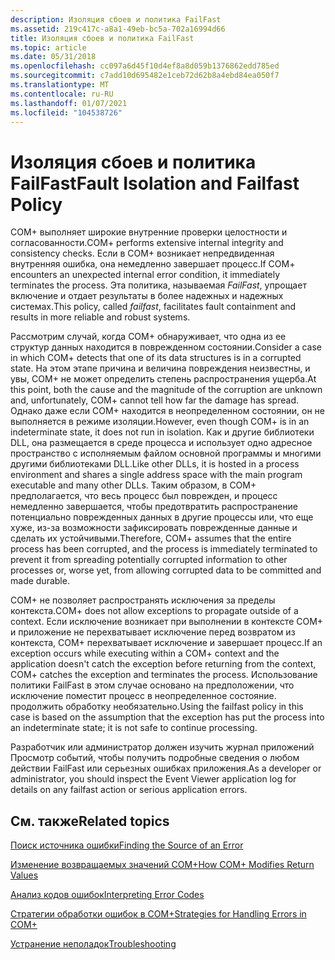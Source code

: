 ```yaml
---
description: Изоляция сбоев и политика FailFast
ms.assetid: 219c417c-a8a1-49eb-bc5a-702a16994d66
title: Изоляция сбоев и политика FailFast
ms.topic: article
ms.date: 05/31/2018
ms.openlocfilehash: cc097a6d45f10d4ef8a8d059b1376862edd785ed
ms.sourcegitcommit: c7add10d695482e1ceb72d62b8a4ebd84ea050f7
ms.translationtype: MT
ms.contentlocale: ru-RU
ms.lasthandoff: 01/07/2021
ms.locfileid: "104538726"
---
```

# <a name="fault-isolation-and-failfast-policy"></a><span data-ttu-id="4d2d5-103">Изоляция сбоев и политика FailFast</span><span class="sxs-lookup"><span data-stu-id="4d2d5-103">Fault Isolation and Failfast Policy</span></span>

<span data-ttu-id="4d2d5-104">COM+ выполняет широкие внутренние проверки целостности и согласованности.</span><span class="sxs-lookup"><span data-stu-id="4d2d5-104">COM+ performs extensive internal integrity and consistency checks.</span></span> <span data-ttu-id="4d2d5-105">Если в COM+ возникает непредвиденная внутренняя ошибка, она немедленно завершает процесс.</span><span class="sxs-lookup"><span data-stu-id="4d2d5-105">If COM+ encounters an unexpected internal error condition, it immediately terminates the process.</span></span> <span data-ttu-id="4d2d5-106">Эта политика, называемая *FailFast*, упрощает включение и отдает результаты в более надежных и надежных системах.</span><span class="sxs-lookup"><span data-stu-id="4d2d5-106">This policy, called *failfast*, facilitates fault containment and results in more reliable and robust systems.</span></span>

<span data-ttu-id="4d2d5-107">Рассмотрим случай, когда COM+ обнаруживает, что одна из ее структур данных находится в поврежденном состоянии.</span><span class="sxs-lookup"><span data-stu-id="4d2d5-107">Consider a case in which COM+ detects that one of its data structures is in a corrupted state.</span></span> <span data-ttu-id="4d2d5-108">На этом этапе причина и величина повреждения неизвестны, и увы, COM+ не может определить степень распространения ущерба.</span><span class="sxs-lookup"><span data-stu-id="4d2d5-108">At this point, both the cause and the magnitude of the corruption are unknown and, unfortunately, COM+ cannot tell how far the damage has spread.</span></span> <span data-ttu-id="4d2d5-109">Однако даже если COM+ находится в неопределенном состоянии, он не выполняется в режиме изоляции.</span><span class="sxs-lookup"><span data-stu-id="4d2d5-109">However, even though COM+ is in an indeterminate state, it does not run in isolation.</span></span> <span data-ttu-id="4d2d5-110">Как и другие библиотеки DLL, она размещается в среде процесса и использует одно адресное пространство с исполняемым файлом основной программы и многими другими библиотеками DLL.</span><span class="sxs-lookup"><span data-stu-id="4d2d5-110">Like other DLLs, it is hosted in a process environment and shares a single address space with the main program executable and many other DLLs.</span></span> <span data-ttu-id="4d2d5-111">Таким образом, в COM+ предполагается, что весь процесс был поврежден, и процесс немедленно завершается, чтобы предотвратить распространение потенциально поврежденных данных в другие процессы или, что еще хуже, из-за возможности зафиксировать поврежденные данные и сделать их устойчивыми.</span><span class="sxs-lookup"><span data-stu-id="4d2d5-111">Therefore, COM+ assumes that the entire process has been corrupted, and the process is immediately terminated to prevent it from spreading potentially corrupted information to other processes or, worse yet, from allowing corrupted data to be committed and made durable.</span></span>

<span data-ttu-id="4d2d5-112">COM+ не позволяет распространять исключения за пределы контекста.</span><span class="sxs-lookup"><span data-stu-id="4d2d5-112">COM+ does not allow exceptions to propagate outside of a context.</span></span> <span data-ttu-id="4d2d5-113">Если исключение возникает при выполнении в контексте COM+ и приложение не перехватывает исключение перед возвратом из контекста, COM+ перехватывает исключение и завершает процесс.</span><span class="sxs-lookup"><span data-stu-id="4d2d5-113">If an exception occurs while executing within a COM+ context and the application doesn't catch the exception before returning from the context, COM+ catches the exception and terminates the process.</span></span> <span data-ttu-id="4d2d5-114">Использование политики FailFast в этом случае основано на предположении, что исключение поместит процесс в неопределенное состояние. продолжить обработку необязательно.</span><span class="sxs-lookup"><span data-stu-id="4d2d5-114">Using the failfast policy in this case is based on the assumption that the exception has put the process into an indeterminate state; it is not safe to continue processing.</span></span>

<span data-ttu-id="4d2d5-115">Разработчик или администратор должен изучить журнал приложений Просмотр событий, чтобы получить подробные сведения о любом действии FailFast или серьезных ошибках приложения.</span><span class="sxs-lookup"><span data-stu-id="4d2d5-115">As a developer or administrator, you should inspect the Event Viewer application log for details on any failfast action or serious application errors.</span></span>

## <a name="related-topics"></a><span data-ttu-id="4d2d5-116">См. также</span><span class="sxs-lookup"><span data-stu-id="4d2d5-116">Related topics</span></span>

<dl> <dt>

[<span data-ttu-id="4d2d5-117">Поиск источника ошибки</span><span class="sxs-lookup"><span data-stu-id="4d2d5-117">Finding the Source of an Error</span></span>](finding-the-source-of-an-error.md)
</dt> <dt>

[<span data-ttu-id="4d2d5-118">Изменение возвращаемых значений COM+</span><span class="sxs-lookup"><span data-stu-id="4d2d5-118">How COM+ Modifies Return Values</span></span>](how-com--modifies-return-values.md)
</dt> <dt>

[<span data-ttu-id="4d2d5-119">Анализ кодов ошибок</span><span class="sxs-lookup"><span data-stu-id="4d2d5-119">Interpreting Error Codes</span></span>](interpreting-error-codes.md)
</dt> <dt>

[<span data-ttu-id="4d2d5-120">Стратегии обработки ошибок в COM+</span><span class="sxs-lookup"><span data-stu-id="4d2d5-120">Strategies for Handling Errors in COM+</span></span>](strategies-for-handling-errors-in-com-.md)
</dt> <dt>

[<span data-ttu-id="4d2d5-121">Устранение неполадок</span><span class="sxs-lookup"><span data-stu-id="4d2d5-121">Troubleshooting</span></span>](troubleshooting-the-com--crm.md)
</dt> </dl>

 

 



